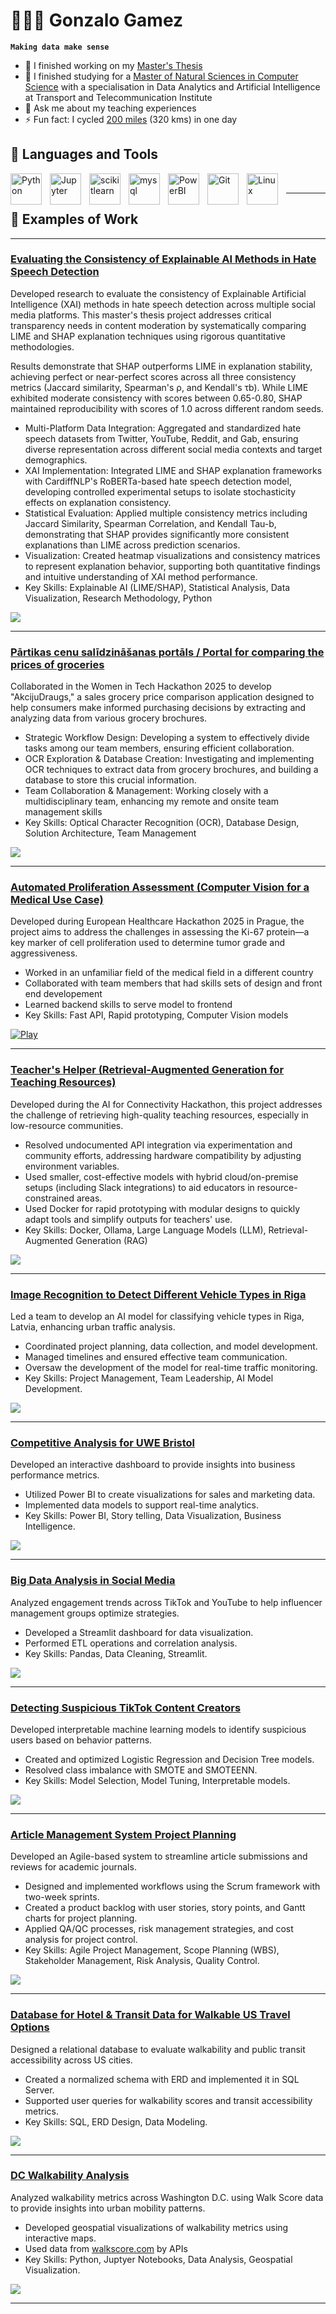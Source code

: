 # 👨🏻‍💻 Gonzalo Gamez

**`Making data make sense`**

- 🔭 I finished working on my [Master's Thesis](https://github.com/Takosaga/master_thesis)
- 🌱 I finished studying for a [Master of Natural Sciences in Computer Science](https://tsi.lv/study_programmes/double-degree-in-computer-sciencedata-analytics-and-artificial-intelligence/) with a specialisation in Data Analytics and Artificial Intelligence at Transport and Telecommunication Institute
- 💬 Ask me about my teaching experiences
- ⚡ Fun fact: I cycled [200 miles](https://strava.app.link/907coShCZPb) (320 kms) in one day

## 🧰 Languages and Tools

<img align="left" alt="Python" width="50px" style="padding-right:10px;" src="https://cdn.jsdelivr.net/gh/devicons/devicon/icons/python/python-original-wordmark.svg" />
<img align="left" alt="Jupyter" width="50px" style="padding-right:10px;" src="https://cdn.jsdelivr.net/gh/devicons/devicon/icons/jupyter/jupyter-original-wordmark.svg" />
<img align="left" alt="scikitlearn" width="50px" style="padding-right:10px;" src="https://cdn.jsdelivr.net/gh/devicons/devicon@latest/icons/scikitlearn/scikitlearn-original.svg" />
<img align="left" alt="mysql" width="50px" style="padding-right:10px;" src="https://cdn.jsdelivr.net/gh/devicons/devicon@latest/icons/mysql/mysql-original-wordmark.svg" />
<img align="left" alt="PowerBI" width="50px" style="padding-right:10px;" src="https://upload.wikimedia.org/wikipedia/commons/c/cf/New_Power_BI_Logo.svg" />
<img align="left" alt="Git" width="50px" style="padding-right:10px;" src="https://cdn.jsdelivr.net/gh/devicons/devicon/icons/git/git-plain-wordmark.svg" />
<img align="left" alt="Linux" width="50px" style="padding-right:10px;" src="https://cdn.jsdelivr.net/gh/devicons/devicon/icons/linux/linux-original.svg" />

<br />

---


## 💼 Examples of Work
---

### [Evaluating the Consistency of Explainable AI Methods in Hate Speech Detection](https://github.com/Takosaga/master_thesis)

Developed research to evaluate the consistency of Explainable Artificial Intelligence (XAI) methods in hate speech detection across multiple social media platforms. This master's thesis project addresses critical transparency needs in content moderation by systematically comparing LIME and SHAP explanation techniques using rigorous quantitative methodologies.

Results demonstrate that SHAP outperforms LIME in explanation stability, achieving perfect or near-perfect scores across all three consistency metrics (Jaccard similarity, Spearman's ρ, and Kendall's τb). While LIME exhibited moderate consistency with scores between 0.65-0.80, SHAP maintained reproducibility with scores of 1.0 across different random seeds.

* Multi-Platform Data Integration: Aggregated and standardized hate speech datasets from Twitter, YouTube, Reddit, and Gab, ensuring diverse representation across different social media contexts and target demographics.
* XAI Implementation: Integrated LIME and SHAP explanation frameworks with CardiffNLP's RoBERTa-based hate speech detection model, developing controlled experimental setups to isolate stochasticity effects on explanation consistency.
* Statistical Evaluation: Applied multiple consistency metrics including Jaccard Similarity, Spearman Correlation, and Kendall Tau-b, demonstrating that SHAP provides significantly more consistent explanations than LIME across prediction scenarios.
* Visualization: Created heatmap visualizations and consistency matrices to represent explanation behavior, supporting both quantitative findings and intuitive understanding of XAI method performance.
* Key Skills: Explainable AI (LIME/SHAP), Statistical Analysis, Data Visualization, Research Methodology, Python

![](https://github.com/Takosaga/master_thesis/blob/main/reports/figures/Results.png)

---

### [Pārtikas cenu salīdzināšanas portāls / Portal for comparing the prices of groceries](https://github.com/Takosaga/groceryprices)
Collaborated in the Women in Tech Hackathon 2025 to develop "AkcijuDraugs," a sales grocery price comparison application designed to help consumers make informed purchasing decisions by extracting and analyzing data from various grocery brochures.

* Strategic Workflow Design: Developing a system to effectively divide tasks among our team members, ensuring efficient collaboration.
* OCR Exploration & Database Creation: Investigating and implementing OCR techniques to extract data from grocery brochures, and building a database to store this crucial information.
* Team Collaboration & Management: Working closely with a multidisciplinary team, enhancing my remote and onsite team management skills
* Key Skills: Optical Character Recognition (OCR), Database Design, Solution Architecture, Team Management
  
![](https://media1.giphy.com/media/v1.Y2lkPTc5MGI3NjExZWljenJkajY0MXJkem0yb2I0eGNsZjR1bWEyNHVzMjBxMWhlZXR2NyZlcD12MV9pbnRlcm5hbF9naWZfYnlfaWQmY3Q9Zw/T1OchynFoXc0nSN7O5/giphy.gif)

---

### [Automated Proliferation Assessment (Computer Vision for a Medical Use Case)](https://github.com/Takosaga/EHH-2025)

Developed during European Healthcare Hackathon 2025 in Prague, the project aims to address the challenges in assessing the Ki-67 protein—a key marker of cell proliferation used to determine tumor grade and aggressiveness.

* Worked in an unfamiliar field of the medical field in a different country
* Collaborated with team members that had skills sets of design and front end developement
* Learned backend skills to serve model to frontend
* Key Skills: Fast API, Rapid prototyping, Computer Vision models

[![Play](https://github.com/Takosaga/EHH-2025/blob/main/play.png)](https://youtu.be/4LtwRDbN2_M)

---

### [Teacher's Helper (Retrieval-Augmented Generation for Teaching Resources)](https://github.com/Takosaga/teachers_helper)

Developed during the AI for Connectivity Hackathon, this project addresses the challenge of retrieving high-quality teaching resources, especially in low-resource communities.

* Resolved undocumented API integration via experimentation and community efforts, addressing hardware 
compatibility by adjusting environment variables.
* Used smaller, cost-effective models with hybrid cloud/on-premise setups (including Slack 
integrations) to aid educators in resource-constrained areas.
* Used Docker for rapid prototyping with modular designs to quickly adapt tools and simplify 
outputs for teachers' use.
* Key Skills:  Docker, Ollama, Large Language Models (LLM), Retrieval-Augmented Generation (RAG)

![](https://github.com/Takosaga/teachers_helper/blob/main/bot_example.png)

---

### [Image Recognition to Detect Different Vehicle Types in Riga](https://github.com/Takosaga/ai_group_project)
Led a team to develop an AI model for classifying vehicle types in Riga, Latvia, enhancing urban traffic analysis.

* Coordinated project planning, data collection, and model development.
* Managed timelines and ensured effective team communication.
* Oversaw the development of the model for real-time traffic monitoring.
* Key Skills: Project Management, Team Leadership, AI Model Development.

![](https://github.com/Takosaga/ai_group_project/blob/main/reports/figures/results_unlabeled_20241127_122537.jpg)

---

### [Competitive Analysis for UWE Bristol](https://github.com/Takosaga/fall_24/tree/main/bi_and_data_viz)
Developed an interactive dashboard to provide insights into business performance metrics.

* Utilized Power BI to create visualizations for sales and marketing data.
* Implemented data models to support real-time analytics.
* Key Skills: Power BI, Story telling, Data Visualization, Business Intelligence.

![](https://github.com/Takosaga/fall_24/blob/main/bi_and_data_viz/dashboard.png)

---

### [Big Data Analysis in Social Media](https://github.com/Takosaga/fall_24/tree/main/big_data/coursework_assignment)
Analyzed engagement trends across TikTok and YouTube to help influencer management groups optimize strategies.

* Developed a Streamlit dashboard for data visualization.
* Performed ETL operations and correlation analysis.
* Key Skills: Pandas, Data Cleaning, Streamlit.
  
![](https://github.com/Takosaga/fall_24/blob/main/big_data/coursework_assignment/reports/figures/etl.png)

---

### [Detecting Suspicious TikTok Content Creators](https://github.com/Takosaga/fall_24/tree/main/machine_learning_and_predictive_analytics/detecting_suspicious_tiktok_content_creators)
Developed interpretable machine learning models to identify suspicious users based on behavior patterns.

* Created and optimized Logistic Regression and Decision Tree models.
* Resolved class imbalance with SMOTE and SMOTEENN.
* Key Skills: Model Selection, Model Tuning, Interpretable models.
  
![](https://github.com/Takosaga/fall_24/blob/main/machine_learning_and_predictive_analytics/detecting_suspicious_tiktok_content_creators/reports/figures/decision_tree.png)

---

### [Article Management System Project Planning](https://github.com/Takosaga/spring_24/tree/main/project_management)
Developed an Agile-based system to streamline article submissions and reviews for academic journals.

* Designed and implemented workflows using the Scrum framework with two-week sprints.
* Created a product backlog with user stories, story points, and Gantt charts for project planning.
* Applied QA/QC processes, risk management strategies, and cost analysis for project control.
* Key Skills: Agile Project Management, Scope Planning (WBS), Stakeholder Management, Risk Analysis, Quality Control.

![](https://github.com/Takosaga/spring_24/blob/main/project_management/work_breakdown_structure.png)

---

### [Database for Hotel & Transit Data for Walkable US Travel Options](https://github.com/Takosaga/fall_23/tree/main/modern_database_technologies)
Designed a relational database to evaluate walkability and public transit accessibility across US cities.

* Created a normalized schema with ERD and implemented it in SQL Server.
* Supported user queries for walkability scores and transit accessibility metrics.
* Key Skills: SQL, ERD Design, Data Modeling.
  
![](https://github.com/Takosaga/fall_23/blob/main/modern_database_technologies/ERD.png)

---

### [DC Walkability Analysis](https://github.com/Takosaga/us_walkability)
Analyzed walkability metrics across Washington D.C. using Walk Score data to provide insights into urban mobility patterns.

* Developed geospatial visualizations of walkability metrics using interactive maps.
* Used data from [walkscore.com](https://www.walkscore.com/walkable-neighborhoods.shtml) by APIs
* Key Skills: Python, Juptyer Notebooks, Data Analysis, Geospatial Visualization.

![](https://github.com/Takosaga/us_walkability/blob/main/reports/figures/DC%20transitscore.png)



---
